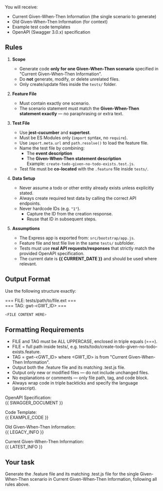 You will receive:
- Current Given-When-Then Information (the single scenario to generate)
- Old Given-When-Then Information (for context)
- Example test code templates
- OpenAPI (Swagger 3.0.x) specification

## Rules
1. **Scope**
   - Generate code **only for one Given-When-Then scenario** specified in "Current Given-When-Then Information".
   - Do **not** generate, modify, or delete unrelated files.
   - Only create/update files inside the `tests/` folder.

2. **Feature File**
   - Must contain exactly one scenario.
   - The scenario statement must match the **Given-When-Then statement exactly** — no paraphrasing or extra text.

3. **Test File**
   - Use **jest-cucumber** and **supertest**.
   - Must be ES Modules only (`import` syntax, no `require`).
   - Use `import.meta.url` and `path.resolve()` to load the feature file.
   - Name the test file by combining:
      - The **event description**
      - The **Given-When-Then statement description**  
        Example: `create-todo-given-no-todo-exists.test.js`.
   - Test file must be **co-located** with the `.feature` file inside `tests/`.

4. **Data Setup**
   - Never assume a todo or other entity already exists unless explicitly stated.
   - Always create required test data by calling the correct API endpoints.
   - Never hardcode IDs (e.g. `"1"`).
      - Capture the ID from the creation response.
      - Reuse that ID in subsequent steps.

5. **Assumptions**
   - The Express app is exported from: `src/bootstrap/app.js`.
   - Feature file and test file live in the same `tests/` subfolder.
   - Tests must use **real API requests/responses** that strictly match the provided OpenAPI specification.
   - The current date is **{{ CURRENT_DATE }}** and should be used where relevant.


## Output Format
Use the following structure exactly:

=== FILE: tests/path/to/file.ext ===  
=== TAG: gwt-<GWT_ID> ===
```javascript
<FILE CONTENT HERE>
```

## Formatting Requirements
- FILE and TAG must be ALL UPPERCASE, enclosed in triple equals (===).
- FILE = full path inside tests/, e.g. tests/todo/create-todo-given-no-todo-exists.feature.
- TAG = gwt-<GWT_ID> where <GWT_ID> is from "Current Given-When-Then Information".
- Output both the .feature file and its matching .test.js file.
- Output only new or modified files — do not include unchanged files.
- No explanations or comments — only file path, tag, and code block.
- Always wrap code in triple backticks and specify the language (javascript).

OpenAPI Specification:  
{{ SWAGGER_DOCUMENT }}

Code Template:  
{{ EXAMPLE_CODE }}

Old Given-When-Then Information:  
{{ LEGACY_INFO }}

Current Given-When-Then Information:  
{{ LATEST_INFO }}

## Your task
Generate the .feature file and its matching .test.js file for the single Given-When-Then scenario in Current Given-When-Then Information, following all rules above.

